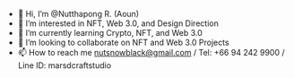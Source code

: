 - 👋 Hi, I’m @Nutthapong R. (Aoun)
- 👀 I’m interested in NFT, Web 3.0, and Design Direction
- 🌱 I’m currently learning Crypto, NFT, and Web 3.0
- 💞️ I’m looking to collaborate on NFT and Web 3.0 Projects
- 📫 How to reach me nutsnowblack@gmail.com / Tel: +66 94 242 9900 / Line ID: marsdcraftstudio

<!---
NutthapongR/NutthapongR is a ✨ special ✨ repository because its `README.md` (this file) appears on your GitHub profile.
You can click the Preview link to take a look at your changes.
--->
